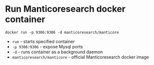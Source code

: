 # Run Manticoresearch docker container

```docker
docker run -p 9306:9306 -d manticoresearch/manticore
```

- `run` - starts specified container
- `-p 9306:9306` - expose Mysql ports
- `-d` - runs container as a background daemon
- `manticoresearch/manticore` - official Manticoresearch docker image


